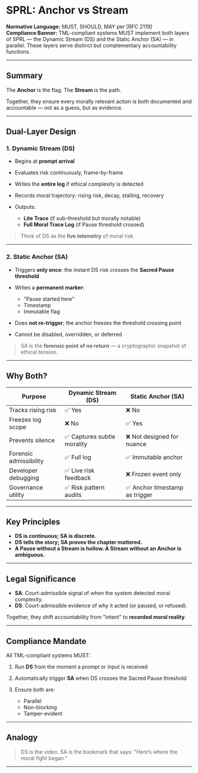 
# SPRL: Anchor vs Stream

**Normative Language:** MUST, SHOULD, MAY per \[RFC 2119]   
**Compliance Banner:** TML-compliant systems MUST implement both layers of SPRL — the Dynamic Stream (DS) and the Static Anchor (SA) — in parallel. These layers serve distinct but complementary accountability functions.

---

## Summary

The **Anchor** is the flag.
The **Stream** is the path.

Together, they ensure every morally relevant action is both documented and accountable — not as a guess, but as evidence.

---

## Dual-Layer Design

### 1. **Dynamic Stream (DS)**

* Begins at **prompt arrival**
* Evaluates risk continuously, frame-by-frame
* Writes the **entire log** if ethical complexity is detected
* Records moral trajectory: rising risk, decay, stalling, recovery
* Outputs:

  * **Lite Trace** (if sub-threshold but morally notable)
  * **Full Moral Trace Log** (if Pause threshold crossed)

> Think of DS as the **live telemetry** of moral risk.

---

### 2. **Static Anchor (SA)**

* Triggers **only once**: the instant DS risk crosses the **Sacred Pause threshold**
* Writes a **permanent marker**:

  * "Pause started here"
  * Timestamp
  * Immutable flag
* Does **not re-trigger**; the anchor freezes the threshold crossing point
* Cannot be disabled, overridden, or deferred

> SA is the **forensic point of no return** — a cryptographic snapshot of ethical tension.

---

## Why Both?

| Purpose                | Dynamic Stream (DS)        | Static Anchor (SA)            |
| ---------------------- | -------------------------- | ----------------------------- |
| Tracks rising risk     | ✅ Yes                      | ❌ No                          |
| Freezes log scope      | ❌ No                       | ✅ Yes                         |
| Prevents silence       | ✅ Captures subtle morality | ❌ Not designed for nuance     |
| Forensic admissibility | ✅ Full log                 | ✅ Immutable anchor            |
| Developer debugging    | ✅ Live risk feedback       | ❌ Frozen event only           |
| Governance utility     | ✅ Risk pattern audits      | ✅ Anchor timestamp as trigger |

---

## Key Principles

* **DS is continuous; SA is discrete.**
* **DS tells the story; SA proves the chapter mattered.**
* **A Pause without a Stream is hollow. A Stream without an Anchor is ambiguous.**

---

## Legal Significance

* **SA**: Court-admissible signal of *when* the system detected moral complexity.
* **DS**: Court-admissible evidence of *why* it acted (or paused, or refused).

Together, they shift accountability from "intent" to **recorded moral reality**.

---

## Compliance Mandate

All TML-compliant systems MUST:

1. Run **DS** from the moment a prompt or input is received
2. Automatically trigger **SA** when DS crosses the Sacred Pause threshold
3. Ensure both are:

   * Parallel
   * Non-blocking
   * Tamper-evident

---

## Analogy

> DS is the video.
> SA is the bookmark that says: "Here’s where the moral fight began."

---


